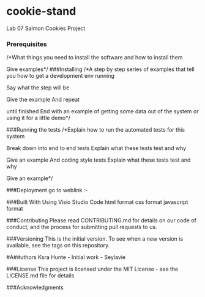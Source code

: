 # cookie-stand
Lab 07 Salmon Cookies Project
### Prerequisites
/*What things you need to install the software and how to install them

Give examples*/
###Installing
/*A step by step series of examples that tell you how to get a development env running

Say what the step will be

Give the example
And repeat

until finished
End with an example of getting some data out of the system or using it for a little demo*/

###Running the tests
/*Explain how to run the automated tests for this system

Break down into end to end tests
Explain what these tests test and why

Give an example
And coding style tests
Explain what these tests test and why

Give an example*/

###Deployment
go to weblink :-

###Built With
Using Visio Studio Code
html format
css format
javascript format

###Contributing
Please read CONTRIBUTING.md for details on our code of conduct, and the process for submitting pull requests to us.

###Versioning
This is the initial version. To see when a new version is available, see the tags on this repository.

#A##uthors
Ksra Hunte - Initial work - Seylavie

###License
This project is licensed under the MIT License - see the LICENSE.md file for details

###Acknowledgments